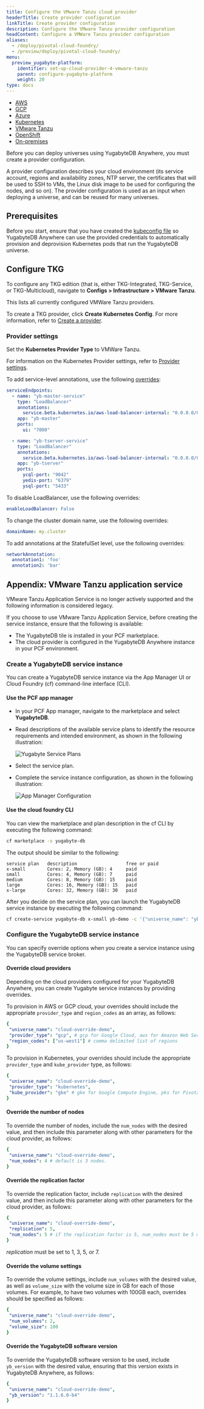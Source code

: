 ```yaml
---
title: Configure the VMware Tanzu cloud provider
headerTitle: Create provider configuration
linkTitle: Create provider configuration
description: Configure the VMware Tanzu provider configuration
headContent: Configure a VMWare Tanzu provider configuration
aliases:
  - /deploy/pivotal-cloud-foundry/
  - /preview/deploy/pivotal-cloud-foundry/
menu:
  preview_yugabyte-platform:
    identifier: set-up-cloud-provider-4-vmware-tanzu
    parent: configure-yugabyte-platform
    weight: 20
type: docs
---
```


<ul class="nav nav-tabs-alt nav-tabs-yb" data-target="operating-system">

  <li>
    <a href="../aws/" class="nav-link">
      <i class="fa-brands fa-aws"></i>
      AWS
    </a>
  </li>

  <li>
    <a href="../gcp/" class="nav-link">
      <i class="fa-brands fa-google" aria-hidden="true"></i>
      GCP
    </a>
  </li>

  <li>
    <a href="../azure/" class="nav-link">
      <i class="icon-azure" aria-hidden="true"></i>
      Azure
    </a>
  </li>

  <li>
    <a href="../kubernetes/" class="nav-link">
      <i class="fa-regular fa-dharmachakra" aria-hidden="true"></i>
      Kubernetes
    </a>
  </li>

  <li>
    <a href="../vmware-tanzu/" class="nav-link active">
      <i class="fa-solid fa-cubes" aria-hidden="true"></i>
      VMware Tanzu
    </a>
  </li>

<li>
    <a href="../openshift/" class="nav-link">
      <i class="fa-brands fa-redhat" aria-hidden="true"></i>
      OpenShift
    </a>
  </li>

  <li>
    <a href="../on-premises/" class="nav-link">
      <i class="fa-solid fa-building"></i>
      On-premises
    </a>
  </li>

</ul>

Before you can deploy universes using YugabyteDB Anywhere, you must create a provider configuration.

A provider configuration describes your cloud environment (its service account, regions and availability zones, NTP server, the certificates that will be used to SSH to VMs, the Linux disk image to be used for configuring the nodes, and so on). The provider configuration is used as an input when deploying a universe, and can be reused for many universes.

## Prerequisites

Before you start, ensure that you have created the [kubeconfig file](../kubernetes/#kubeconfig-file) so YugabyteDB Anywhere can use the provided credentials to automatically provision and deprovision Kubernetes pods that run the YugabyteDB universe.

## Configure TKG

To configure any TKG edition (that is, either TKG-Integrated, TKG-Service, or TKG-Multicloud), navigate to **Configs > Infrastructure > VMware Tanzu**.

This lists all currently configured VMWare Tanzu providers.

To create a TKG provider, click **Create Kubernetes Config**. For more information, refer to [Create a provider](../kubernetes/#create-a-provider).

### Provider settings

Set the **Kubernetes Provider Type** to VMWare Tanzu.

For information on the Kubernetes Provider settings, refer to [Provider settings](../kubernetes/#kubernetes-provider-settings).

To add service-level annotations, use the following [overrides](../kubernetes/#overrides):

```yaml
serviceEndpoints:
  - name: "yb-master-service"
    type: "LoadBalancer"
    annotations:
      service.beta.kubernetes.io/aws-load-balancer-internal: "0.0.0.0/0"
    app: "yb-master"
    ports:
      ui: "7000"

  - name: "yb-tserver-service"
    type: "LoadBalancer"
    annotations:
      service.beta.kubernetes.io/aws-load-balancer-internal: "0.0.0.0/0"
    app: "yb-tserver"
    ports:
      ycql-port: "9042"
      yedis-port: "6379"
      ysql-port: "5433"
```

To disable LoadBalancer, use the following overrides:

```yaml
enableLoadBalancer: False
```

To change the cluster domain name, use the following overrides:

```yaml
domainName: my.cluster
```

To add annotations at the StatefulSet level, use the following overrides:

```yaml
networkAnnotation:
  annotation1: 'foo'
  annotation2: 'bar'
```

## Appendix: VMware Tanzu application service

VMware Tanzu Application Service is no longer actively supported and the following information is considered legacy.

If you choose to use VMware Tanzu Application Service, before creating the service instance, ensure that the following is available:

- The YugabyteDB tile is installed in your PCF marketplace.
- The cloud provider is configured in the YugabyteDB Anywhere instance in your PCF environment.

### Create a YugabyteDB service instance

You can create a YugabyteDB service instance via the App Manager UI or Cloud Foundry (cf) command-line interface (CLI).

#### Use the PCF app manager

- In your PCF App manager, navigate to the marketplace and select **YugabyteDB**.
- Read descriptions of the available service plans to identify the resource requirements and intended environment, as shown in the following illustration:

  ![Yugabyte Service Plans](/images/deploy/pivotal-cloud-foundry/service-plan-choices.png)

- Select the service plan.
- Complete the service instance configuration, as shown in the following illustration:

  ![App Manager Configuration](/images/deploy/pivotal-cloud-foundry/apps-manager-config.png)

#### Use the cloud foundry CLI

You can view the marketplace and plan description in the cf CLI by executing the following command:

```sh
cf marketplace -s yugabyte-db
```

The output should be similar to the following:

```output
service plan   description                  free or paid
x-small        Cores: 2, Memory (GB): 4     paid
small          Cores: 4, Memory (GB): 7     paid
medium         Cores: 8, Memory (GB): 15    paid
large          Cores: 16, Memory (GB): 15   paid
x-large        Cores: 32, Memory (GB): 30   paid
```

After you decide on the service plan, you can launch the YugabyteDB service instance by executing the following command:

```sh
cf create-service yugabyte-db x-small yb-demo -c '{"universe_name": "yb-demo"}'
```

### Configure the YugabyteDB service instance

You can specify override options when you create a service instance using the YugabyteDB service broker.

#### Override cloud providers

Depending on the cloud providers configured for your YugabyteDB Anywhere, you can create Yugabyte service instances by providing overrides.

To provision in AWS or GCP cloud, your overrides should include the appropriate `provider_type` and `region_codes` as an array, as follows:

```yaml
{
 "universe_name": "cloud-override-demo",
 "provider_type": "gcp", # gcp for Google Cloud, aws for Amazon Web Service
 "region_codes": ["us-west1"] # comma delimited list of regions
}
```

To provision in Kubernetes, your overrides should include the appropriate `provider_type` and `kube_provider` type, as follows:

```yaml
{
 "universe_name": "cloud-override-demo",
 "provider_type": "kubernetes",
 "kube_provider": "gke" # gke for Google Compute Engine, pks for Pivotal Container Service (default)
}
```

#### Override the number of nodes

To override the number of nodes, include the `num_nodes` with the desired value, and then include this parameter along with other parameters for the cloud provider, as follows:

```yaml
{
 "universe_name": "cloud-override-demo",
 "num_nodes": 4 # default is 3 nodes.
}
```

#### Override the replication factor

To override the replication factor, include `replication` with the desired value, and then include this parameter along with other parameters for the cloud provider, as follows:

```yaml
{
 "universe_name": "cloud-override-demo",
 "replication": 5,
 "num_nodes": 5 # if the replication factor is 5, num_nodes must be 5 minimum
}
```

*replication* must be set to 1, 3, 5, or 7.

#### Override the volume settings

To override the volume settings, include `num_volumes` with the desired value, as well as `volume_size` with the volume size in GB for each of those volumes. For example, to have two volumes with 100GB each, overrides should be specified as follows:

```yaml
{
 "universe_name": "cloud-override-demo",
 "num_volumes": 2,
 "volume_size": 100
}
```

#### Override the YugabyteDB software version

To override the YugabyteDB software version to be used, include `yb_version` with the desired value, ensuring that this version exists in YugabyteDB Anywhere, as follows:

```yaml
{
 "universe_name": "cloud-override-demo",
 "yb_version": "1.1.6.0-b4"
}
```
